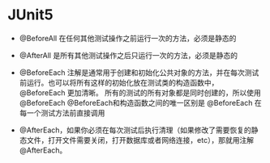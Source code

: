 # JUnit5

*   @BeforeAll
    在任何其他测试操作之前运行一次的方法，必须是静态的

*   @AfterAll
    是所有其他测试操作之后只运行一次的方法，必须是静态的

*   @BeforeEach 注解是通常用于创建和初始化公共对象的方法，并在每次测试前运行。也可以将所有这样的初始化放在测试类的构造函数中，@BeforeEach 更加清晰。
    所有的测试的所有对象都是同时创建的，所以使用@BeforeEach&#x20;
    @BeforeEach和构造函数之间的唯一区别是 @BeforeEach 在每一个测试方法前直接调用

*   @AfterEach，如果你必须在每次测试后执行清理（如果修改了需要恢复的静态文件，打开文件需要关闭，打开数据库或者网络连接，etc），那就用注解 @AfterEach。
